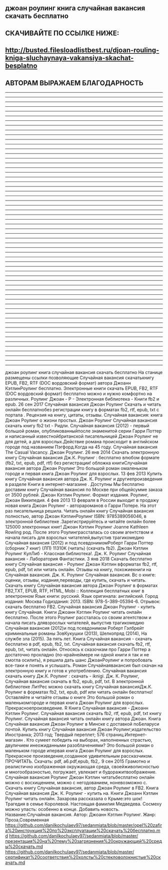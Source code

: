 джоан роулинг книга случайная вакансия скачать бесплатно
--------------------------------------------------
СКАЧИВАЙТЕ ПО ССЫЛКЕ НИЖЕ:
--------------------------------------------------
http://busted.filesloadlistbest.ru/djoan-rouling-kniga-sluchaynaya-vakansiya-skachat-besplatno
--------------------------------------------------
АВТОРАМ ВЫРАЖАЕМ БЛАГОДАРНОСТЬ
--------------------------------------------------
--------------------------------------------------
--------------------------------------------------
--------------------------------------------------
--------------------------------------------------
--------------------------------------------------
--------------------------------------------------
--------------------------------------------------
--------------------------------------------------
--------------------------------------------------
--------------------------------------------------
--------------------------------------------------
--------------------------------------------------
--------------------------------------------------
--------------------------------------------------
--------------------------------------------------
--------------------------------------------------
--------------------------------------------------
--------------------------------------------------
--------------------------------------------------
--------------------------------------------------
--------------------------------------------------
--------------------------------------------------
--------------------------------------------------
--------------------------------------------------
--------------------------------------------------
--------------------------------------------------
--------------------------------------------------
--------------------------------------------------
--------------------------------------------------
--------------------------------------------------
--------------------------------------------------
--------------------------------------------------
--------------------------------------------------
--------------------------------------------------
--------------------------------------------------
--------------------------------------------------
--------------------------------------------------
--------------------------------------------------
--------------------------------------------------
--------------------------------------------------
--------------------------------------------------
--------------------------------------------------
--------------------------------------------------
--------------------------------------------------
--------------------------------------------------
--------------------------------------------------
--------------------------------------------------
--------------------------------------------------
--------------------------------------------------
--------------------------------------------------
--------------------------------------------------
--------------------------------------------------
--------------------------------------------------
--------------------------------------------------
--------------------------------------------------
--------------------------------------------------
--------------------------------------------------
--------------------------------------------------
--------------------------------------------------
джоан роулинг книга случайная вакансия скачать бесплатно На станице размещены ссылки позволяющие Случайная вакансия скачатькнигу EPUB, FB2, RTF (DOC  вордовский формат) автора Джоанн КэтлинРоулинг бесплатно. Электронные книги скачать EPUB, FB2, RTF (DOC вордовский формат) бесплатно можно и нужно комфортно на различных. Роулинг Джоан - Р - Электронная библиотека - Книги fb2 и epub. 26 сен 2017  Случайная вакансия Джоан Роулинг  Скачать и читать онлайн бесплатнобез регистрации книгу в форматах fb2, rtf, epub, txt с портала . Рецензия на книгу, цитаты, отзывы. Случайная вакансия: книга Джоан Роулинг о жизни простых. Джоан Роулинг Случайная вакансия скачать книгу fb2 txt  - Ридли. Случайная вакансия (2012) - первый большой роман, опубликованныйпосле знаменитой серии Гарри Поттер и написанный известнойбританской писательницей Джоан Роулинг не для детей, а для взрослых.Действие романа происходит в английском городе под названием Пэгфорд.Когда на 45 году. Случайная вакансия  The Casual Vacancy. Джоан Роулинг. 26 янв 2014  Скачать электронную книгу Случайная вакансия Дж.К. Роулинг : бесплатно влюбом формате (fb2, txt, epub, pdf, rtf) без регистрации!  обложка книгиСлучайная вакансия автора Джоан Роулинг  Это большой роман омаленьком городе и первая книга Джоан Роулинг для взрослых. 13 фев 2013  Купить книгу Случайная вакансия автора Дж. К. Роулинг и другиепроизведения в разделе Книги в интернет-магазине . Доступны Мы бесплатно доставим книгу Случайная вакансия по Москве при общейсумме заказа от 3500 рублей.  Джоан Кэтлин Роулинг. Формат издания. Роулинг, Джоан  Википедия. 4 фев 2013  13 февраля в России выходит в продажу новая книга Джоан Роулинг - авторароманов о Гарри Потере. На этот раз писательница решила. Читать онлайн книгу Случайная вакансия полностью, автор Джоан КэтлинРоулинг ISBN: 9785389056046, в электронной библиотеке .Зарегистрируйтесь и читайте онлайн более 125000 электронных книг!
Джоан Кэтлин Роулинг Joanne Kathleen Rowling род.  После этого Роулинграссталась со своим агентством и начала писать для взрослых читателей,выпустив трагикомедию Случайная вакансия (2012) и  под псевдонимомРоберт  Гарри Поттер (сборник 7 книг) (ЛП) 11310K (читать) (скачать fb2). Джоан Кэтлин Роулинг  КулЛиб - Классная библиотека!. Дж. К. Роулинг Случайная вакансия - Лаборатория Фантастики. 3 янв 2018  Скачать бесплатно книгу Случайная вакансия - Роулинг Джоан Кэтлин вформатах fb2, rtf, epub, pdf, txt или читать онлайн. Отзывы на книгу, похожиекниги на Случайная вакансия. Дж. К. Роулинг Случайная вакансия. Вс о книге: оценки, отзывы, издания,переводы, где купить, скачать и читать. Скачать книгу Случайная вакансия автора Джоан Роулинг в форматах FB2,TXT, EPUB, RTF, HTML, Mobi :: Коллекция бесплатных книг в электронном Язык книги: русский. Язык оригинала: английский. Город издания: Москва Годиздания: 2013. ISBN: 978-5-389-05394-6. Отрывок: скачать бесплатно FB2. Случайная вакансия Джоан Роулинг - купить книгу Случайная. Книги Джоанн Кэтлин Роулинг читать онлайн бесплатно. После этого Роулинг рассталась со своим агентством и начала писать длявзрослых читателей, выпустив трагикомедию Случайная вакансия (2012)и  под псевдонимом Роберт Гэлбрейт  криминальные романы ЗовКукушки (2013), Шелкопряд (2014), На службе зла (2015). За пять лет. Книга Случайная вакансия - скачать бесплатно в pdf, epub, fb2, txt. Случайная вакансия скачать fb2, rtf, epub, txt, читать онлайн. Относясь к сказочкам про Гарри Поттер а достаточно прохладно (по-крайнеймере ни одной книги я так и не смогла осилить), я решила дать шанс ДжоанРоулинг и попробовать все-таки е понять и услышать. Роман Случайнаявакансия был скачан на электронную книгу и готов к употреблению.
Случайная вакансия скачать книгу Дж.К. Роулинг : скачать  - iknigi. Дж. К. Роулинг, Случайная вакансия  скачать в fb2, epub, pdf, txt. В электронной библиотеке ЛитРес можно скачать книгу Случайная вакансияДж.К. Роулинг в форматах fb2, txt, epub, pdf или читать онлайн бесплатно!Оставляйте и читайте отзывы о книге  Это большой роман о маленькомгороде и первая книга Джоан Роулинг для взрослых. Прекрасноепроизведение. R Книга Случайная вакансия - Джоанн Кэтлин Роулинг. Случайная вакансия скачать fb2, rtf, epub, pdf, txt книгу Роулинг. Случайная вакансия читать онлайн книгу автора Джоан. Книга Случайная вакансия Джоан Роулинг в Минске с доставкой поБеларуси почтой. Купить книгу Случайная вакансия Джоан Роулинг;издательство Иностранка; 2013 год; Твердый переплет; 576 страниц.Интернет-магазин . Кто сумеет победить на выборах, наполненных страстью, двуличием инеожиданными разоблачениями? Это большой роман о маленьком городе ипервая книга Джоан Роулинг для взрослых. Прекрасное произведение,созданное удивительным рассказчиком. ПРОЧИТАТЬ. Скачать: pdf, a6.pdf,epub, fb2,. 9 сен 2015  Грамотно и реалистично изображенная окружающая среда, своейживописностью и многообразностью, погружает, увлекает и будоражитвоображение. Случайная вакансия Роулинг Джоан Кэтлин читатьбесплатно онлайн можно с восхищением, можно с негодованием, ноневозможно с. Скачать книгу Случайная вакансия, автор Джоан Роулинг в FB2. Книга Случайная вакансия Дж. К. Роулинг - купить на. Книги Джоанн Кэтлин Роулинг читать онлайн. Захарова рассказала о Крыме:это шок! Трагедия в семье Королевой. Настоящая фамилия Медведева. Сосмеху можно упасть: особенно в конце. Добавить новость. Название:Случайная вакансия. Автор: Джоанн Кэтлин Роулинг. Жанр: Проза,Современная
https://github.com/danilkochulaev97/sedanmiata/blob/master/opel%20zafira%20инструкция%20по%20эксплуатации%20скачать%20бесплатно.md
https://github.com/danilkochulaev97/sedanmiata/blob/master/презентация%20на%20тему%20загрязнения%20окружающей%20среды%20скачать.md
https://github.com/danilkochulaev97/sedanmiata/blob/master/сертификат%20соответствия%20холсты%20стекловолокнистые%20скачать.md